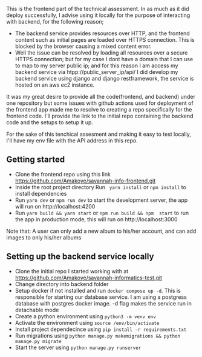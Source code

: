 This is the frontend part of the technical assessment. In as much as it did deploy successfully, I advise using it locally for the purpose of interacting with backend, for the following reason;

- The backend service provides resources over HTTP, and the frontend content such as initial pages are loaded over HTTPS connection. This is blocked by the browser causing a mixed content error.
- Well the issue can be resolved by loading all resources over a secure HTTPS connection; but for my case I dont have a domain that I can use to map to my server public ip; and for this reason I am access my backend service via htpp://public_server_ip/api/
  I did develop my backend service using django and django restframework, the service is hosted on an aws ec2 instance.

It was my great desire to provide all the code(frontend, and backend) under one repository but some issues with github actions used for deployment of the frontend app made me to resolve to creating a repo specifically for the frontend code. I'll provide the link to the initial repo containing the backend code and the setups to setup it up.

For the sake of this tenchical assesment and making it easy to test locally, I'll have my env file with the API address in this repo.

## Getting started

- Clone the frontend repo using this link https://github.com/Amakoye/savannah-info-frontend.git
- Inside the root project directory Run ` yarn install` or `npm install` to install dependencies
- Run `yarn dev` or `npm run dev` to start the development server, the app will run on http://localhost:4200
- Run `yarn build && yarn start` or `npm run build && npm  start` to run the app in production mode, this will run on http://localhost:3000

Note that: A user can only add a new album to his/her account, and can add images to only his/her albums

## Setting up the backend service locally

- Clone the initial repo I started working with at https://github.com/Amakoye/savannah-informatics-test.git
- Change directory into backend folder
- Setup docker if not installed and run `docker compose up -d`. This is responsible for starting our database service. I am using a postgress database with postgres docker image. -d flag makes the service run in detachable mode
- Create a python environment using `python3 -m venv env`
- Activate the environment using `source /env/bin/activate`
- Install project dependecince using `pip install -r requirements.txt`
- Run migrations using `python manage.py makemigrations && python manage.py migrate`
- Start the server using `python manage.py runserver`
